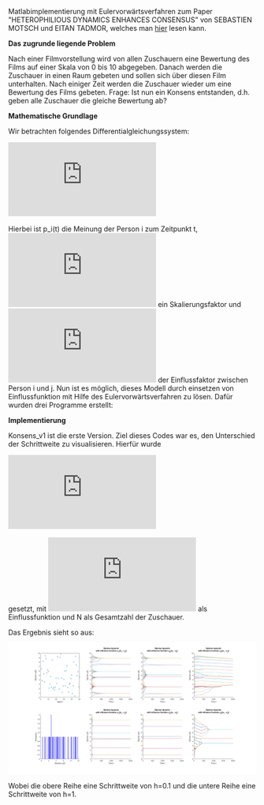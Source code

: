 Matlabimplementierung mit Eulervorwärtsverfahren zum Paper "HETEROPHILIOUS  DYNAMICS  ENHANCES  CONSENSUS" 
von SEBASTIEN MOTSCH und EITAN TADMOR, welches man [hier](https://arxiv.org/pdf/1301.4123.pdf) lesen kann.


**Das zugrunde liegende Problem**

Nach einer Filmvorstellung wird von allen Zuschauern eine Bewertung des Films auf einer Skala von 0 bis 10 abgegeben.
Danach werden die Zuschauer in einen Raum gebeten und sollen sich über diesen Film unterhalten. 
Nach einiger Zeit werden die Zuschauer wieder um eine Bewertung des Films gebeten.
Frage: Ist nun ein Konsens entstanden, d.h. geben alle Zuschauer die gleiche Bewertung ab?


**Mathematische Grundlage**

Wir betrachten folgendes Differentialgleichungssystem:

![](http://latex.codecogs.com/gif.latex?%5Cfrac%7Bd%7D%7Bdt%7D%5Ctextbf%7Bp%7D_i%20%3D%20%5Csum%5Climits_%7Bj%5Cneq%20i%7Da_%7Bij%7D%28%5Ctextbf%7Bp%7D_j%20-%20%5Ctextbf%7Bp%7D_i%29%20%5Cqquad%20a_%7Bij%7D%5Cgeq%200)

Hierbei ist p_i(t) die Meinung der Person i zum Zeitpunkt t, ![](http://latex.codecogs.com/gif.latex?%5Calpha) ein Skalierungsfaktor und ![](http://latex.codecogs.com/gif.latex?a_%7Bij%7D) der Einflussfaktor zwischen Person i und j.
Nun ist es möglich, dieses Modell durch einsetzen von Einflussfunktion mit Hilfe des Eulervorwärtsverfahren zu lösen.
Dafür wurden drei Programme erstellt:


**Implementierung**

Konsens_v1 ist die erste Version.
Ziel dieses Codes war es, den Unterschied der Schrittweite zu visualisieren.
Hierfür wurde

![](http://latex.codecogs.com/gif.latex?a_%7Bij%7D%20%3D%20%5Cfrac%7B%5CPhi%28%5Cvert%20%5Ctextbf%7Bp%7D_j%20-%20%5Ctextbf%7Bp%7D_i%20%5Cvert%29%29%7D%7BN%7D)

gesetzt, mit ![](http://latex.codecogs.com/gif.latex?%5CPhi%28%20%5Ccdot%20%29) als Einflussfunktion und N als Gesamtzahl der Zuschauer. 

Das Ergebnis sieht so aus:

![Konsens_v1](https://github.com/GentianRrafshi/Matlab/blob/master/Konsens/docs/Konsens1_110s.png)

Wobei die obere Reihe eine Schrittweite von h=0.1 und die untere Reihe eine Schrittweite von h=1.
